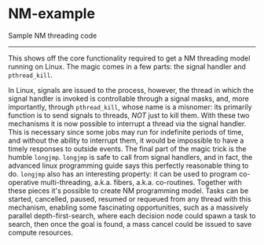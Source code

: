 # NM-example
Sample NM threading code

***

This shows off the core functionality required to get a NM threading model running on Linux.
The magic comes in a few parts: the signal handler and `pthread_kill`.

In Linux, signals are issued to the process, however, the thread in which the signal handler is invoked is controllable through a signal masks, and, more importantly, through `pthread_kill`, whose name is a misnomer: its primarily function is to send signals to threads, _NOT_ just to kill them. With these two mechanisms it is now possible to interrupt a thread via the signal handler. This is necessary since some jobs may run for indefinite periods of time, and without the ability to interrupt them, it would be impossible to have a timely responses to outside events. The final part of the magic trick is the humble `longjmp`. `longjmp` is safe to call from signal handlers, and in fact, the advanced linux programming guide says this perfectly reasonable thing to do. `longjmp` also has an interesting property: it can be used to program co-operative multi-threading, a.k.a. fibers, a.k.a. co-routines. Together with these pieces it's possible to create NM programming model. Tasks can be started, cancelled, paused, resumed or requeued from any thread with this mechanism, enabling some fascinating opportunities, such as a massively parallel depth-first-search, where each decision node could spawn a task to search, then once the goal is found, a mass cancel could be issued to save compute resources.
